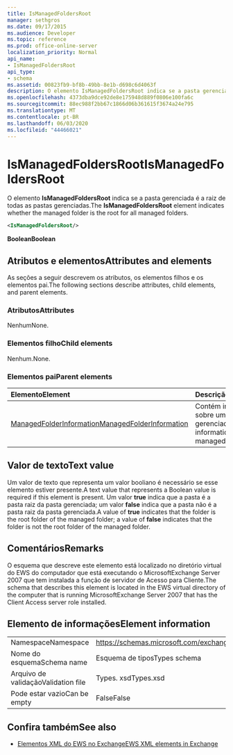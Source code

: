 ```yaml
---
title: IsManagedFoldersRoot
manager: sethgros
ms.date: 09/17/2015
ms.audience: Developer
ms.topic: reference
ms.prod: office-online-server
localization_priority: Normal
api_name:
- IsManagedFoldersRoot
api_type:
- schema
ms.assetid: 00823fb9-bf8b-49bb-8e1b-d698c6d4063f
description: O elemento IsManagedFoldersRoot indica se a pasta gerenciada é a raiz de todas as pastas gerenciadas.
ms.openlocfilehash: 4373dba9dce92de8e175948d889f0806e100fa6c
ms.sourcegitcommit: 88ec988f2bb67c1866d06b361615f3674a24e795
ms.translationtype: MT
ms.contentlocale: pt-BR
ms.lasthandoff: 06/03/2020
ms.locfileid: "44466021"
---
```

# <a name="ismanagedfoldersroot"></a><span data-ttu-id="219e0-103">IsManagedFoldersRoot</span><span class="sxs-lookup"><span data-stu-id="219e0-103">IsManagedFoldersRoot</span></span>

<span data-ttu-id="219e0-104">O elemento **IsManagedFoldersRoot** indica se a pasta gerenciada é a raiz de todas as pastas gerenciadas.</span><span class="sxs-lookup"><span data-stu-id="219e0-104">The **IsManagedFoldersRoot** element indicates whether the managed folder is the root for all managed folders.</span></span> 
  
```xml
<IsManagedFoldersRoot/>
```

 <span data-ttu-id="219e0-105">**Boolean**</span><span class="sxs-lookup"><span data-stu-id="219e0-105">**Boolean**</span></span>
## <a name="attributes-and-elements"></a><span data-ttu-id="219e0-106">Atributos e elementos</span><span class="sxs-lookup"><span data-stu-id="219e0-106">Attributes and elements</span></span>

<span data-ttu-id="219e0-107">As seções a seguir descrevem os atributos, os elementos filhos e os elementos pai.</span><span class="sxs-lookup"><span data-stu-id="219e0-107">The following sections describe attributes, child elements, and parent elements.</span></span>
  
### <a name="attributes"></a><span data-ttu-id="219e0-108">Atributos</span><span class="sxs-lookup"><span data-stu-id="219e0-108">Attributes</span></span>

<span data-ttu-id="219e0-109">Nenhum</span><span class="sxs-lookup"><span data-stu-id="219e0-109">None.</span></span>
  
### <a name="child-elements"></a><span data-ttu-id="219e0-110">Elementos filho</span><span class="sxs-lookup"><span data-stu-id="219e0-110">Child elements</span></span>

<span data-ttu-id="219e0-111">Nenhum.</span><span class="sxs-lookup"><span data-stu-id="219e0-111">None.</span></span>
  
### <a name="parent-elements"></a><span data-ttu-id="219e0-112">Elementos pai</span><span class="sxs-lookup"><span data-stu-id="219e0-112">Parent elements</span></span>

|<span data-ttu-id="219e0-113">**Elemento**</span><span class="sxs-lookup"><span data-stu-id="219e0-113">**Element**</span></span>|<span data-ttu-id="219e0-114">**Descrição**</span><span class="sxs-lookup"><span data-stu-id="219e0-114">**Description**</span></span>|
|:-----|:-----|
|[<span data-ttu-id="219e0-115">ManagedFolderInformation</span><span class="sxs-lookup"><span data-stu-id="219e0-115">ManagedFolderInformation</span></span>](managedfolderinformation.md) <br/> |<span data-ttu-id="219e0-116">Contém informações sobre uma pasta gerenciada.</span><span class="sxs-lookup"><span data-stu-id="219e0-116">Contains information about a managed folder.</span></span>  <br/> |
   
## <a name="text-value"></a><span data-ttu-id="219e0-117">Valor de texto</span><span class="sxs-lookup"><span data-stu-id="219e0-117">Text value</span></span>

<span data-ttu-id="219e0-118">Um valor de texto que representa um valor booliano é necessário se esse elemento estiver presente.</span><span class="sxs-lookup"><span data-stu-id="219e0-118">A text value that represents a Boolean value is required if this element is present.</span></span> <span data-ttu-id="219e0-119">Um valor **true** indica que a pasta é a pasta raiz da pasta gerenciada; um valor **false** indica que a pasta não é a pasta raiz da pasta gerenciada.</span><span class="sxs-lookup"><span data-stu-id="219e0-119">A value of **true** indicates that the folder is the root folder of the managed folder; a value of **false** indicates that the folder is not the root folder of the managed folder.</span></span> 
  
## <a name="remarks"></a><span data-ttu-id="219e0-120">Comentários</span><span class="sxs-lookup"><span data-stu-id="219e0-120">Remarks</span></span>

<span data-ttu-id="219e0-121">O esquema que descreve este elemento está localizado no diretório virtual do EWS do computador que está executando o MicrosoftExchange Server 2007 que tem instalada a função de servidor de Acesso para Cliente.</span><span class="sxs-lookup"><span data-stu-id="219e0-121">The schema that describes this element is located in the EWS virtual directory of the computer that is running MicrosoftExchange Server 2007 that has the Client Access server role installed.</span></span>
  
## <a name="element-information"></a><span data-ttu-id="219e0-122">Elemento de informações</span><span class="sxs-lookup"><span data-stu-id="219e0-122">Element information</span></span>

|||
|:-----|:-----|
|<span data-ttu-id="219e0-123">Namespace</span><span class="sxs-lookup"><span data-stu-id="219e0-123">Namespace</span></span>  <br/> |https://schemas.microsoft.com/exchange/services/2006/types  <br/> |
|<span data-ttu-id="219e0-124">Nome do esquema</span><span class="sxs-lookup"><span data-stu-id="219e0-124">Schema name</span></span>  <br/> |<span data-ttu-id="219e0-125">Esquema de tipos</span><span class="sxs-lookup"><span data-stu-id="219e0-125">Types schema</span></span>  <br/> |
|<span data-ttu-id="219e0-126">Arquivo de validação</span><span class="sxs-lookup"><span data-stu-id="219e0-126">Validation file</span></span>  <br/> |<span data-ttu-id="219e0-127">Types. xsd</span><span class="sxs-lookup"><span data-stu-id="219e0-127">Types.xsd</span></span>  <br/> |
|<span data-ttu-id="219e0-128">Pode estar vazio</span><span class="sxs-lookup"><span data-stu-id="219e0-128">Can be empty</span></span>  <br/> |<span data-ttu-id="219e0-129">False</span><span class="sxs-lookup"><span data-stu-id="219e0-129">False</span></span>  <br/> |
   
## <a name="see-also"></a><span data-ttu-id="219e0-130">Confira também</span><span class="sxs-lookup"><span data-stu-id="219e0-130">See also</span></span>



- [<span data-ttu-id="219e0-131">Elementos XML do EWS no Exchange</span><span class="sxs-lookup"><span data-stu-id="219e0-131">EWS XML elements in Exchange</span></span>](ews-xml-elements-in-exchange.md)

